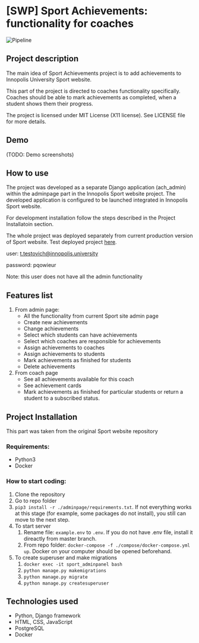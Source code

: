 # [SWP] Sport Achievements: functionality for coaches

![Pipeline](https://gitlab.pg.innopolis.university/sport-achievements-coaches/SWP_sport_back/badges/master/pipeline.svg)

## Project description
The main idea of Sport Achievements project is to add achievements to Innopolis University Sport website. 

This part of the project is directed to coaches functionality specifically. Coaches should be able to mark achievements as completed, when a student shows them their progress.

The project is licensed under MIT License (X11 license). See LICENSE file for more details.

## Demo
(TODO: Demo screenshots)

## How to use
The project was developed as a separate Django application (ach_admin) within the adminpage part in the Innopolis Sport website project. The developed application is configured to be launched integrated in Innopolis Sport website.

For development installation follow the steps described in the Project Installatoin section.

The whole project was deployed separately from current production version of Sport website. 
Test deployed project [here](http://89.223.121.66/admin/login/?next=/admin/). 

user: t.testovich@innopolis.university

password: pqowieur

Note: this user does not have all the admin functionality

## Features list
1. From admin page:
    * All the functionality from current Sport site admin page
    * Create new achievements
    * Change achievements
    * Select which students can have achievements
    * Select which coaches are responsible for achievements
    * Assign achievements to coaches
    * Assign achievements to students
    * Mark achievements as finished for students
    * Delete achievements
2. From coach page
    * See all achievements available for this coach
    * See achievement cards
    * Mark achievements as finished for particular students or return a student to a subscribed status.

## Project Installation
This part was taken from the original Sport website repository

### Requirements:
* Python3
* Docker

### How to start coding:
1. Clone the repository
2. Go to repo folder
3. `pip3 install -r ./adminpage/requirements.txt`. If not everything works at this stage (for example, some packages do not install), you still can move to the next step.
4. To start server 
    1. Rename file: `example.env` to `.env`. If you do not have .env file, install it direactly from master branch.
    2. From repo folder: `docker-compose -f ./compose/docker-compose.yml up`. Docker on your computer should be opened beforehand.
5. To create superuser and make migrations
    1. `docker exec -it sport_adminpanel bash`
    2. `python manage.py makemigrations`
    3. `python manage.py migrate`
    4. `python manage.py createsuperuser`


##  Technologies used
* Python, Django framework
* HTML, CSS, JavaScript
* PostgreSQL
* Docker
